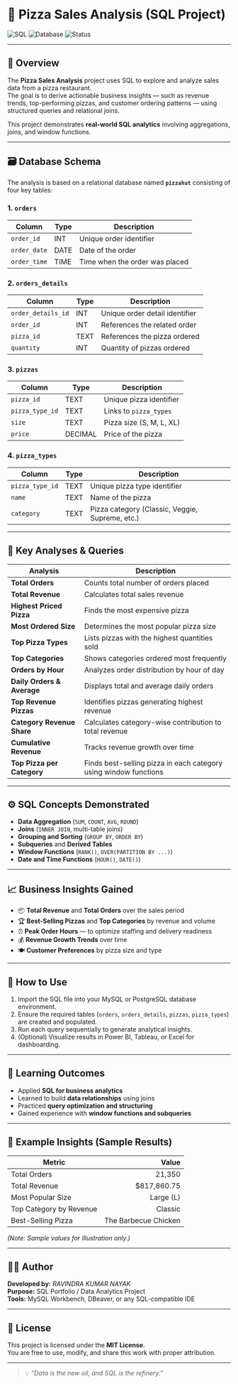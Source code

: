 # 🍕 Pizza Sales Analysis (SQL Project)

![SQL](https://img.shields.io/badge/Language-SQL-blue?style=for-the-badge)
![Database](https://img.shields.io/badge/Database-MySQL-success?style=for-the-badge)
![Status](https://img.shields.io/badge/Status-Completed-brightgreen?style=for-the-badge)

---

## 📘 Overview

The **Pizza Sales Analysis** project uses SQL to explore and analyze sales data from a pizza restaurant.  
The goal is to derive actionable business insights — such as revenue trends, top-performing pizzas, and customer ordering patterns — using structured queries and relational joins.

This project demonstrates **real-world SQL analytics** involving aggregations, joins, and window functions.

---

## 🗃️ Database Schema

The analysis is based on a relational database named **`pizzahut`** consisting of four key tables:

### **1. `orders`**
| Column | Type | Description |
|--------|------|-------------|
| `order_id` | INT | Unique order identifier |
| `order_date` | DATE | Date of the order |
| `order_time` | TIME | Time when the order was placed |

### **2. `orders_details`**
| Column | Type | Description |
|--------|------|-------------|
| `order_details_id` | INT | Unique order detail identifier |
| `order_id` | INT | References the related order |
| `pizza_id` | TEXT | References the pizza ordered |
| `quantity` | INT | Quantity of pizzas ordered |

### **3. `pizzas`**
| Column | Type | Description |
|--------|------|-------------|
| `pizza_id` | TEXT | Unique pizza identifier |
| `pizza_type_id` | TEXT | Links to `pizza_types` |
| `size` | TEXT | Pizza size (S, M, L, XL) |
| `price` | DECIMAL | Price of the pizza |

### **4. `pizza_types`**
| Column | Type | Description |
|--------|------|-------------|
| `pizza_type_id` | TEXT | Unique pizza type identifier |
| `name` | TEXT | Name of the pizza |
| `category` | TEXT | Pizza category (Classic, Veggie, Supreme, etc.) |

---

## 🧮 Key Analyses & Queries

| Analysis | Description |
|-----------|--------------|
| **Total Orders** | Counts total number of orders placed |
| **Total Revenue** | Calculates total sales revenue |
| **Highest Priced Pizza** | Finds the most expensive pizza |
| **Most Ordered Size** | Determines the most popular pizza size |
| **Top Pizza Types** | Lists pizzas with the highest quantities sold |
| **Top Categories** | Shows categories ordered most frequently |
| **Orders by Hour** | Analyzes order distribution by hour of day |
| **Daily Orders & Average** | Displays total and average daily orders |
| **Top Revenue Pizzas** | Identifies pizzas generating highest revenue |
| **Category Revenue Share** | Calculates category-wise contribution to total revenue |
| **Cumulative Revenue** | Tracks revenue growth over time |
| **Top Pizza per Category** | Finds best-selling pizza in each category using window functions |

---

## ⚙️ SQL Concepts Demonstrated

- **Data Aggregation** (`SUM`, `COUNT`, `AVG`, `ROUND`)
- **Joins** (`INNER JOIN`, multi-table joins)
- **Grouping and Sorting** (`GROUP BY`, `ORDER BY`)
- **Subqueries** and **Derived Tables**
- **Window Functions** (`RANK()`, `OVER(PARTITION BY ...)`)
- **Date and Time Functions** (`HOUR()`, `DATE()`)

---

## 📈 Business Insights Gained

- 📦 **Total Revenue** and **Total Orders** over the sales period  
- 🏆 **Best-Selling Pizzas** and **Top Categories** by revenue and volume  
- ⏰ **Peak Order Hours** — to optimize staffing and delivery readiness  
- 💰 **Revenue Growth Trends** over time  
- 🍽️ **Customer Preferences** by pizza size and type  

---

## 🧰 How to Use

1. Import the SQL file into your MySQL or PostgreSQL database environment.  
2. Ensure the required tables (`orders`, `orders_details`, `pizzas`, `pizza_types`) are created and populated.  
3. Run each query sequentially to generate analytical insights.  
4. (Optional) Visualize results in Power BI, Tableau, or Excel for dashboarding.

---

## 🧠 Learning Outcomes

- Applied **SQL for business analytics**
- Learned to build **data relationships** using joins
- Practiced **query optimization and structuring**
- Gained experience with **window functions and subqueries**

---

## 📎 Example Insights (Sample Results)

| Metric | Value |
|--------|-------:|
| Total Orders | 21,350 |
| Total Revenue | \$817,860.75 |
| Most Popular Size | Large (L) |
| Top Category by Revenue | Classic |
| Best-Selling Pizza | The Barbecue Chicken |

*(Note: Sample values for illustration only.)*

---

## 👨‍💻 Author

**Developed by:** *RAVINDRA KUMAR NAYAK*  
**Purpose:** SQL Portfolio / Data Analytics Project  
**Tools:** MySQL Workbench, DBeaver, or any SQL-compatible IDE  

---

## 🪪 License

This project is licensed under the **MIT License**.  
You are free to use, modify, and share this work with proper attribution.

---

> 💡 *“Data is the new oil, and SQL is the refinery.”*
